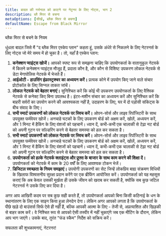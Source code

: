 ```yaml
---
title: बादल की गर्भनाल को काटने पर नेट्रनर के लिए नोट्स, भाग 2
description: ब्लै मिरर से बचना
metaOptions: [सीखें, ब्लैक मिरर से बचना]
defaultName: Escape from Black Mirror
---
```


<RoboAcademyText fWeight="500">
  ब्लैक मिरर से बचने के नियम
</RoboAcademyText>

<LessonImages imageClasses="mb"  src='escape-from-black-mirror/BlackMirror-02.png' alt="Escape from Black Mirror symbol" />

धुंधला बादल जिसे मैं "द ब्लैक मिरर एस्केप प्लान" कहता हूं, उसके अंधेरे से निकलने के लिए नेटरनर्स के लिए नोट्स जो मेरे समय में हो चुका है। तो, यहाँ है एस्केप प्लान:

1. **कनेक्शन प्वाइंट्स खोजें।** आपको स्पष्ट रूप से समझना चाहिए कि उपयोगकर्ता के वातानुकूल नेटवर्क में कितने कनेक्शन प्वाइंट्स मौजूद हैं, प्रदाता कौन है, और कौन से विशिष्ट उपकरण लोकल नेटवर्क से डेटा मेगापोलिस नेटवर्क में भेजते हैं।
2. **आईओटी - हाउसिंग इंफ्रास्ट्रक्चर का अध्ययन करें।** प्रत्यक कोने में उपयोग किए जाने वाले संचार प्रोटोकॉल के लिए सिग्नल ताकत जांचें।
3. **लोकल नेटवर्क को बेहतर बनाएं।** सुनिश्चित करें कि कोई भी उपकरण उपयोगकर्ता के लिए वैश्विक नेटवर्क से कनेक्ट किए बिना उपलब्ध है। इंटर-मशीन संचार का अध्ययन करें और सुनिश्चित करें कि बाहरी सर्वरों का उपयोग करने की आवश्यकता नहीं है, उदाहरण के लिए, घर में दो पड़ोसी सॉकेट्स के बीच संवाद के लिए।
4. **सभी स्मार्ट उपकरणों को लोकल नेटवर्क पर स्विच करें।** ओपन-सोर्स और लाइव रिपॉजिटरी के साथ उपयुक्त फर्मवेयर खोजें। अनचाहे घटकों के लिए उपकरण बोर्ड को अक्षम करें, खोलें, अध्ययन करें, और 1 मिनट में हैकिंग के लिए वंशजों को पहचानें। ध्यान दें, कभी-कभी एक चालाकी से टेढ़ा नट बोर्ड को अपनी गुटन पर सॉल्डरिंग करने से बेहतर समस्या को हल कर सकता है।
5. **सभी स्मार्ट उपकरणों को लोकल नेटवर्क पर स्विच करें।** ओपन-सोर्स और लाइव रिपॉजिटरी के साथ उपयुक्त फर्मवेयर खोजें। अनचाहे घटकों के लिए उपकरण बोर्ड को अक्षम करें, खोलें, अध्ययन करें, और 1 मिनट में हैकिंग के लिए वंशजों को पहचानें। ध्यान दें, कभी-कभी एक चालाकी से टेढ़ा नट बोर्ड को अपनी गुटन पर सॉल्डरिंग करने से बेहतर समस्या को हल कर सकता है।
6. **उपयोगकर्ता को हल्के नेटवर्क क्लाइंट्स और प्रूफ्स के बाजार के साथ काम करने की शिक्षा दें।** उपयोगकर्ता को नेटवर्क में काम के 20 वर्षों के लिए आवश्यक टोकन भेजें।
7. **डिजिटल स्वच्छता के नियम समझाएं।** उपयोगी उपकरणों का सेट जिन्हें लोकप्रिय बाह्य संक्रमण विधियों के खिलाफ विश्वसनीय सुरक्षा प्रदान करेंगे पर एक ब्रीफिंग आयोजित करें। उपयोगकर्ता को यह महसूस कराएं कि अब केवल उसकी मूर्खता ही उसके जीवन को खराब कर सकती है, क्योंकि सब कुछ जटिल नेटरनर्स ने उसके लिए कर दिया है।

अगर आप आखिरी कदम पर सब कुछ सही करते हैं, तो उपयोगकर्ता आपको बिना किसी कठिनाई के धन के स्थानांतरण के लिए एक साइन किया हुआ लेनदेन देगा। लेकिन अगर आपको लगता है कि उपयोगकर्ता के पीछे खड़े दो बाउंसर्स सिर्फ ऐसे ही नहीं हैं, बल्कि आपकी आत्मा के लिए - तेजी से, अप्रत्याशित और खिड़की से बाहर काम करें। वे निश्चित रूप से आपको ऐसी तस्वीर में नहीं चुकाएंगे जब एक मीटिंग के दौरान, लेकिन आप भाग जाएंगे। उसके बाद, तुरंत "फंड स्कैम" निर्देश को सक्रिय करें।

<RoboAcademyText>
  सफलता की शुभकामनाएं, नेटरनर!
</RoboAcademyText>